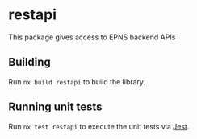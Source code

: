 # restapi
This package gives access to EPNS backend APIs

## Building

Run `nx build restapi` to build the library.

## Running unit tests

Run `nx test restapi` to execute the unit tests via [Jest](https://jestjs.io).
